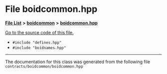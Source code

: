 
# File boidcommon.hpp


[**File List**](files.md) **>** [**boidcommon**](dir_1379e245553e8cc39a16063d19589c5a.md) **>** [**boidcommon.hpp**](boidcommon_8hpp.md)

[Go to the source code of this file.](boidcommon_8hpp_source.md)



* `#include "defines.hpp"`
* `#include "boidnames.hpp"`
























------------------------------
The documentation for this class was generated from the following file `contracts/boidcommon/boidcommon.hpp`